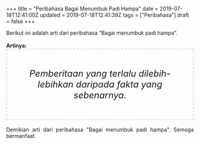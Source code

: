 +++
title = "Peribahasa Bagai Menumbuk Padi Hampa"
date = 2019-07-18T12:41:00Z
updated = 2019-07-18T12:41:39Z
tags = ["Peribahasa"]
draft = false
+++

<div dir="ltr" style="text-align: left;" trbidi="on"><div style="text-align: justify;">Berikut ini adalah arti dari peribahasa “Bagai menumbuk padi hampa”.</div><br /><div style="text-align: justify;"><b>Artinya:</b></div><div style="border: 2px dashed #ddd; font-size: 24px; height: auto; margin: 0 auto; padding: 50px; text-align: center; width: auto;"><i>Pemberitaan yang terlalu dilebih-lebihkan daripada fakta yang sebenarnya.</i></div><div style="text-align: justify;"><br /></div><div style="text-align: justify;">Demikian arti dari peribahasa "Bagai menumbuk padi hampa". Semoga bermanfaat.</div></div>
